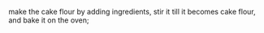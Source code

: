 make the cake flour by adding ingredients,
stir it till it becomes cake flour,
and bake it on the oven;
